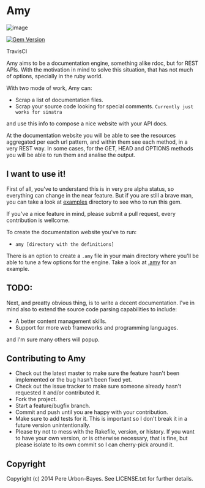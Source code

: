 # Amy

![image](http://rachstick.files.wordpress.com/2012/04/amy-f.jpg)

[![Gem Version](https://badge.fury.io/rb/amy.svg)](http://badge.fury.io/rb/amy)

TravisCI

Amy aims to be a documentation engine, something alike rdoc, but for REST APIs. With the motivation in mind to solve this situation, that has not much of options, specially in the ruby world.

With two mode of work, Amy can:

* Scrap a list of documentation files.
* Scrap your source code looking for special comments. ``Currently just works for sinatra``

and use this info to compose a nice website with your API docs.

At the documentation website you will be able to see the resources aggregated per each url pattern, and within them see each method, in a very REST way. In some cases, for the GET, HEAD and OPTIONS methods you will be able to run them and analise the output.

## I want to use it!

First of all, you've to understand this is in very pre alpha status, so everything can change in the near feature. But if you are still a brave man, you can take a look at [examples](examples) directory to see who to run this gem.

If you've a nice feature in mind, please submit a pull request, every contribution is wellcome.

To create the documentation website you've to run:

* ` amy [directory with the definitions] `

There is an option to create a ``.amy`` file in your main directory where you'll be able to tune a few options for the engine. Take a look at [.amy](.amy) for an example.

## TODO:

Next, and preatty obvious thing, is to write a decent documentation.
I've in mind also to extend the source code parsing capabilities to include:
* A better content management skills.
* Support for more web frameworks and programming languages.

and I'm sure many others will popup.

## Contributing to Amy
 
* Check out the latest master to make sure the feature hasn't been implemented or the bug hasn't been fixed yet.
* Check out the issue tracker to make sure someone already hasn't requested it and/or contributed it.
* Fork the project.
* Start a feature/bugfix branch.
* Commit and push until you are happy with your contribution.
* Make sure to add tests for it. This is important so I don't break it in a future version unintentionally.
* Please try not to mess with the Rakefile, version, or history. If you want to have your own version, or is otherwise necessary, that is fine, but please isolate to its own commit so I can cherry-pick around it.

## Copyright

Copyright (c) 2014 Pere Urbon-Bayes. See LICENSE.txt for further details.

